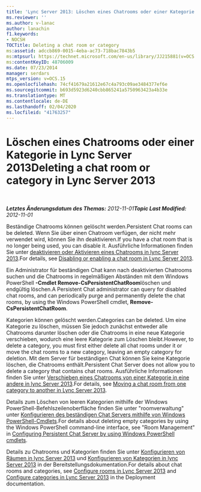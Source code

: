 ```yaml
---
title: 'Lync Server 2013: Löschen eines Chatrooms oder einer Kategorie'
ms.reviewer: ''
ms.author: v-lanac
author: lanachin
f1.keywords:
- NOCSH
TOCTitle: Deleting a chat room or category
ms:assetid: adccb869-0015-4eba-ac73-718bac7843b5
ms:mtpsurl: https://technet.microsoft.com/en-us/library/JJ215881(v=OCS.15)
ms:contentKeyID: 48706009
ms.date: 07/23/2014
manager: serdars
mtps_version: v=OCS.15
ms.openlocfilehash: 74cf41679a21612e67c4a793c09ae3484377ef6e
ms.sourcegitcommit: b693d5923d6240cbb865241a5750963423a4b33e
ms.translationtype: MT
ms.contentlocale: de-DE
ms.lasthandoff: 02/04/2020
ms.locfileid: "41763257"
---
```

<div data-xmlns="http://www.w3.org/1999/xhtml">

<div class="topic" data-xmlns="http://www.w3.org/1999/xhtml" data-msxsl="urn:schemas-microsoft-com:xslt" data-cs="http://msdn.microsoft.com/en-us/">

<div data-asp="http://msdn2.microsoft.com/asp">

# <a name="deleting-a-chat-room-or-category-in-lync-server-2013"></a><span data-ttu-id="57a11-102">Löschen eines Chatrooms oder einer Kategorie in Lync Server 2013</span><span class="sxs-lookup"><span data-stu-id="57a11-102">Deleting a chat room or category in Lync Server 2013</span></span>

</div>

<div id="mainSection">

<div id="mainBody">

<span> </span>

<span data-ttu-id="57a11-103">_**Letztes Änderungsdatum des Themas:** 2012-11-01_</span><span class="sxs-lookup"><span data-stu-id="57a11-103">_**Topic Last Modified:** 2012-11-01_</span></span>

<span data-ttu-id="57a11-104">Beständige Chatrooms können gelöscht werden.</span><span class="sxs-lookup"><span data-stu-id="57a11-104">Persistent Chat rooms can be deleted.</span></span> <span data-ttu-id="57a11-105">Wenn Sie über einen Chatroom verfügen, der nicht mehr verwendet wird, können Sie ihn deaktivieren.</span><span class="sxs-lookup"><span data-stu-id="57a11-105">If you have a chat room that is no longer being used, you can disable it.</span></span> <span data-ttu-id="57a11-106">Ausführliche Informationen finden Sie unter [deaktivieren oder Aktivieren eines Chatrooms in lync Server 2013](lync-server-2013-disabling-or-enabling-a-chat-room.md).</span><span class="sxs-lookup"><span data-stu-id="57a11-106">For details, see [Disabling or enabling a chat room in Lync Server 2013](lync-server-2013-disabling-or-enabling-a-chat-room.md).</span></span>

<span data-ttu-id="57a11-107">Ein Administrator für beständigen Chat kann nach deaktivierten Chatrooms suchen und die Chatrooms in regelmäßigen Abständen mit dem Windows PowerShell **-Cmdlet Remove-CsPersistentChatRoom**löschen und endgültig löschen.</span><span class="sxs-lookup"><span data-stu-id="57a11-107">A Persistent Chat administrator can query for disabled chat rooms, and can periodically purge and permanently delete the chat rooms, by using the Windows PowerShell cmdlet, **Remove-CsPersistentChatRoom**.</span></span>

<span data-ttu-id="57a11-108">Kategorien können gelöscht werden.</span><span class="sxs-lookup"><span data-stu-id="57a11-108">Categories can be deleted.</span></span> <span data-ttu-id="57a11-109">Um eine Kategorie zu löschen, müssen Sie jedoch zunächst entweder alle Chatrooms darunter löschen oder die Chatrooms in eine neue Kategorie verschieben, wodurch eine leere Kategorie zum Löschen bleibt.</span><span class="sxs-lookup"><span data-stu-id="57a11-109">However, to delete a category, you must first either delete all chat rooms under it or move the chat rooms to a new category, leaving an empty category for deletion.</span></span> <span data-ttu-id="57a11-110">Mit dem Server für beständigen Chat können Sie keine Kategorie löschen, die Chatrooms enthält.</span><span class="sxs-lookup"><span data-stu-id="57a11-110">Persistent Chat Server does not allow you to delete a category that contains chat rooms.</span></span> <span data-ttu-id="57a11-111">Ausführliche Informationen finden Sie unter [Verschieben eines Chatrooms von einer Kategorie in eine andere in lync Server 2013](lync-server-2013-moving-a-chat-room-from-one-category-to-another.md).</span><span class="sxs-lookup"><span data-stu-id="57a11-111">For details, see [Moving a chat room from one category to another in Lync Server 2013](lync-server-2013-moving-a-chat-room-from-one-category-to-another.md).</span></span>

<span data-ttu-id="57a11-112">Details zum Löschen von leeren Kategorien mithilfe der Windows PowerShell-Befehlszeilenoberfläche finden Sie unter "roomverwaltung" unter [Konfigurieren des beständigen Chat Servers mithilfe von Windows PowerShell-Cmdlets](configuring-persistent-chat-server-by-using-windows-powershell-cmdlets.md).</span><span class="sxs-lookup"><span data-stu-id="57a11-112">For details about deleting empty categories by using the Windows PowerShell command-line interface, see "Room Management" in [Configuring Persistent Chat Server by using Windows PowerShell cmdlets](configuring-persistent-chat-server-by-using-windows-powershell-cmdlets.md).</span></span>

<span data-ttu-id="57a11-113">Details zu Chatrooms und Kategorien finden Sie unter [Konfigurieren von Räumen in lync Server 2013](lync-server-2013-configure-rooms.md) und [Konfigurieren von Kategorien in lync Server 2013](lync-server-2013-configure-categories.md) in der Bereitstellungsdokumentation.</span><span class="sxs-lookup"><span data-stu-id="57a11-113">For details about chat rooms and categories, see [Configure rooms in Lync Server 2013](lync-server-2013-configure-rooms.md) and [Configure categories in Lync Server 2013](lync-server-2013-configure-categories.md) in the Deployment documentation.</span></span>

</div>

<span> </span>

</div>

</div>

</div>

